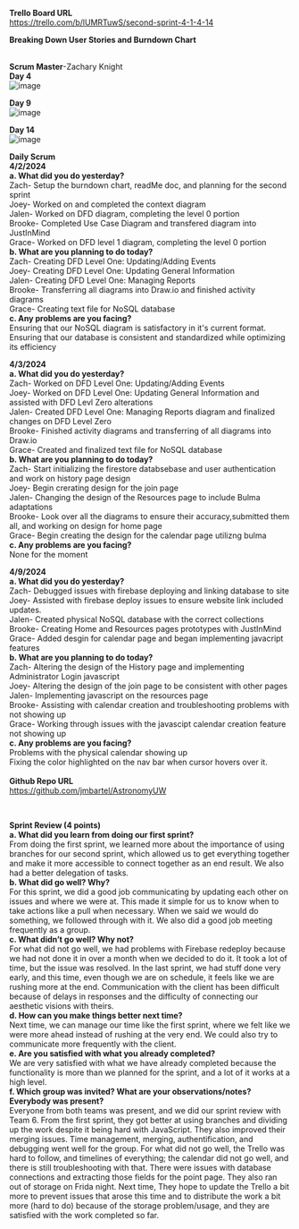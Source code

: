 **Trello Board URL** <br>
https://trello.com/b/lUMRTuwS/second-sprint-4-1-4-14

**Breaking Down User Stories and Burndown Chart** <br><br>

**Scrum Master**-Zachary Knight<br>
**Day 4**<br>
![image](https://github.com/jmbartel/AstronomyUW/assets/112573504/2039ff49-d537-4f07-bff4-49dcfdfa945f)

**Day 9**<br>
![image](https://github.com/jmbartel/AstronomyUW/assets/112573504/aa92a9a9-2883-44f1-ae3d-d89d9d441466)

**Day 14**<br>
![image](https://github.com/jmbartel/AstronomyUW/assets/112573504/977e7720-1a8a-4f04-888d-a85346dc0a53)


**Daily Scrum** <br>
**4/2/2024** <br>
**a. What did you do yesterday?** <br>
Zach- Setup the burndown chart, readMe doc, and planning for the second sprint<br>
Joey- Worked on and completed the context diagram<br>
Jalen- Worked on DFD diagram, completing the level 0 portion<br>
Brooke- Completed Use Case Diagram and transfered diagram into JustInMind<br>
Grace- Worked on DFD level 1 diagram, completing the level 0 portion<br>
**b. What are you planning to do today?** <br>
Zach- Creating DFD Level One: Updating/Adding Events<br>
Joey- Creating DFD Level One: Updating General Information<br>
Jalen- Creating DFD Level One: Managing Reports<br>
Brooke- Transferring all diagrams into Draw.io and finished activity diagrams<br>
Grace- Creating text file for NoSQL database<br>
**c. Any problems are you facing?** <br>
Ensuring that our NoSQL diagram is satisfactory in it's current format. <br>
Ensuring that our database is consistent and standardized while optimizing its efficiency <br>

**4/3/2024** <br>
**a. What did you do yesterday?** <br>
Zach- Worked on DFD Level One: Updating/Adding Events<br>
Joey- Worked on DFD Level One: Updating General Information and assisted with DFD Levl Zero alterations<br>
Jalen- Created DFD Level One: Managing Reports diagram and finalized changes on DFD Level Zero<br>
Brooke- Finished activity diagrams and transferring of all diagrams into Draw.io<br>
Grace- Created and finalized text file for NoSQL database<br>
**b. What are you planning to do today?** <br>
Zach- Start initializing the firestore databsebase and user authentication and work on history page design<br>
Joey- Begin crerating design for the join page<br>
Jalen- Changing the design of the Resources page to include Bulma adaptations<br>
Brooke- Look over all the diagrams to ensure their accuracy,submitted them all, and working on design for home page<br>
Grace- Begin creating the design for the calendar page utilizng bulma<br>
**c. Any problems are you facing?** <br>
None for the moment <br>

**4/9/2024** <br>
**a. What did you do yesterday?** <br>
Zach- Debugged issues with firebase deploying and linking database to site<br>
Joey- Assisted with firebase deploy issues to ensure website link included updates.<br>
Jalen- Created physical NoSQL database with the correct collections<br>
Brooke- Creating Home and Resources pages prototypes with JustInMind<br>
Grace- Added desgin for calendar page and began implementing javacript features<br>
**b. What are you planning to do today?** <br>
Zach- Altering the design of the History page and implementing Administrator Login javascript<br>
Joey- Altering the design of the join page to be consistent with other pages<br>
Jalen- Implementing javascript on the resources page<br>
Brooke- Assisting with calendar creation and troubleshooting problems with not showing up<br>
Grace- Working through issues with the javascipt calendar creation feature not showing up<br>
**c. Any problems are you facing?** <br>
Problems with the physical calendar showing up <br>
Fixing the color highlighted on the nav bar when cursor hovers over it. <br><br>
**Github Repo URL**<br>
https://github.com/jmbartel/AstronomyUW


<br>


**Sprint Review (4 points)** <br>
**a. What did you learn from doing our first sprint?** <br>
From doing the first sprint, we learned more about the importance of using branches for our second sprint, which allowed us to get everything together and make it more accessible to connect together as an end result. We also had a better delegation of tasks. <br>
**b. What did go well? Why?** <br>
For this sprint, we did a good job communicating by updating each other on issues and where we were at. This made it simple for us to know when to take actions like a pull when necessary. When we said we would do something, we followed through with it. We also did a good job meeting frequently as a group. <br>
**c. What didn’t go well? Why not?** <br>
For what did not go well, we had problems with Firebase redeploy because we had not done it in over a month when we decided to do it. It took a lot of time, but the issue was resolved. In the last sprint, we had stuff done very early, and this time, even though we are on schedule, it feels like we are rushing more at the end. Communication with the client has been difficult because of delays in responses and the difficulty of connecting our aesthetic visions with theirs. <br>
**d. How can you make things better next time?** <br>
Next time, we can manage our time like the first sprint, where we felt like we were more ahead instead of rushing at the very end. We could also try to communicate more frequently with the client. <br>
**e. Are you satisfied with what you already completed?** <br>
We are very satisfied with what we have already completed because the functionality is more than we planned for the sprint, and a lot of it works at a high level.  <br>
**f. Which group was invited? What are your observations/notes? Everybody was present?** <br>
Everyone from both teams was present, and we did our sprint review with Team 6. From the first sprint, they got better at using branches and dividing up the work despite it being hard with JavaScript. They also improved their merging issues. Time management, merging, authentification, and debugging went well for the group. For what did not go well, the Trello was hard to follow, and timelines of everything; the calendar did not go well, and there is still troubleshooting with that. There were issues with database connections and extracting those fields for the point page. They also ran out of storage on Frida night. Next time, They hope to update the Trello a bit more to prevent issues that arose this time and to distribute the work a bit more (hard to do) because of the storage problem/usage, and they are satisfied with the work completed so far. <br>


